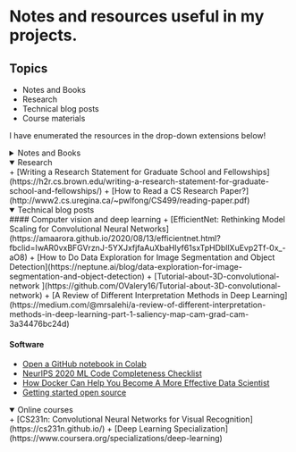 # Notes and resources useful in my projects.


## Topics

* Notes and Books
* Research
* Technical blog posts
* Course materials

I have enumerated the resources in the drop-down extensions below!

<details><summary>Notes and Books</summary>

* [Deep Learning Study Notes by Albert Pumarola](https://github.com/albertpumarola/deep-learning-notes)
* [From Python to Numpy](https://www.labri.fr/perso/nrougier/from-python-to-numpy/)
* [Learn X in Y: Python](https://learnxinyminutes.com/docs/python/)
* [Scientific Computing in Python: Introduction to NumPy and Matplotlib](https://sebastianraschka.com/blog/2020/numpy-intro.html)

</details>

<details open><summary>Research</summary>
+ [Writing a Research Statement for Graduate School and Fellowships](https://h2r.cs.brown.edu/writing-a-research-statement-for-graduate-school-and-fellowships/)
+ [How to Read a CS Research Paper?](http://www2.cs.uregina.ca/~pwlfong/CS499/reading-paper.pdf)
</details>

<details open><summary>Technical blog posts</summary>
#### Computer vision and deep learning
+ [EfficientNet: Rethinking Model Scaling for Convolutional Neural Networks](https://amaarora.github.io/2020/08/13/efficientnet.html?fbclid=IwAR0vxBFGVrznJ-5YXJxfjfaAuXbaHlyf61sxTpHDbllXuEvp2Tf-0x_-aO8)
+ [How to Do Data Exploration for Image Segmentation and Object Detection](https://neptune.ai/blog/data-exploration-for-image-segmentation-and-object-detection)
+ [Tutorial-about-3D-convolutional-network ](https://github.com/OValery16/Tutorial-about-3D-convolutional-network)
+ [A Review of Different Interpretation Methods in Deep Learning](https://medium.com/@mrsalehi/a-review-of-different-interpretation-methods-in-deep-learning-part-1-saliency-map-cam-grad-cam-3a34476bc24d)

#### Software
+ [Open a GitHub notebook in Colab](https://colab.research.google.com/github/)
+ [NeurIPS 2020 ML Code Completeness Checklist](https://medium.com/paperswithcode/ml-code-completeness-checklist-e9127b168501)
+ [How Docker Can Help You Become A More Effective Data Scientist](https://towardsdatascience.com/how-docker-can-help-you-become-a-more-effective-data-scientist-7fc048ef91d5)
+ [Getting started open source](https://github.com/gabrieldemarmiesse/getting_started_open_source)
</details>

<details open><summary>Online courses</summary>
+ [CS231n: Convolutional Neural Networks for Visual Recognition](https://cs231n.github.io/)
+ [Deep Learning Specialization](https://www.coursera.org/specializations/deep-learning)
</details>



